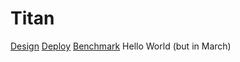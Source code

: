 # Titan

[Design](./design.md)
[Deploy](./ops/deploy.md)
[Benchmark](./benchmark.md)
Hello World (but in March)
